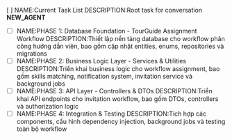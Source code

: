 [ ] NAME:Current Task List DESCRIPTION:Root task for conversation __NEW_AGENT__
-[ ] NAME:PHASE 1: Database Foundation - TourGuide Assignment Workflow DESCRIPTION:Thiết lập nền tảng database cho workflow phân công hướng dẫn viên, bao gồm cập nhật entities, enums, repositories và migrations
-[ ] NAME:PHASE 2: Business Logic Layer - Services & Utilities DESCRIPTION:Triển khai business logic cho workflow assignment, bao gồm skills matching, notification system, invitation service và background jobs
-[ ] NAME:PHASE 3: API Layer - Controllers & DTOs DESCRIPTION:Triển khai API endpoints cho invitation workflow, bao gồm DTOs, controllers và authorization logic
-[ ] NAME:PHASE 4: Integration & Testing DESCRIPTION:Tích hợp các components, cấu hình dependency injection, background jobs và testing toàn bộ workflow